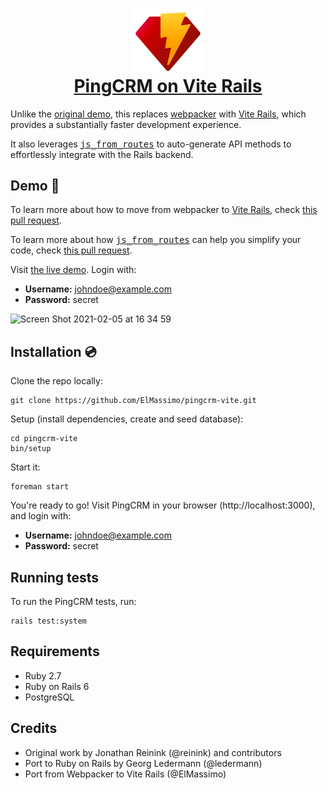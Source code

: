 <h1 align="center">
  <a href="https://vite-rails.netlify.app/">
    <img src="https://raw.githubusercontent.com/ElMassimo/vite_rails/main/docs/public/logo.svg" width="120px"/>
  </a>

  <br>

  <a href="https://vite-rails.netlify.app/">
    PingCRM on Vite Rails
  </a>
</h1>

[original demo]: https://github.com/ledermann/pingcrm
[vite rails]: https://github.com/ElMassimo/vite_rails
[js_from_routes]: https://github.com/ElMassimo/js_from_routes
[webpacker]: https://github.com/rails/webpacker
[vite]: http://vitejs.dev/

Unlike the [original demo], this replaces [webpacker] with [Vite Rails],
which provides a substantially faster development experience.

It also leverages [<kbd>js_from_routes</kbd>][js_from_routes] to auto-generate
API methods to effortlessly integrate with the Rails backend.

## Demo 🚀

To learn more about how to move from webpacker to [Vite Rails], check [this pull request](https://github.com/ElMassimo/pingcrm-vite/pull/1).

To learn more about how [<kbd>js_from_routes</kbd>][js_from_routes] can help you simplify your code, check [this pull request](https://github.com/ElMassimo/pingcrm-vite/pull/2).

Visit [the live demo](https://pingcrm-vite.herokuapp.com/). Login with:

- **Username:** johndoe@example.com
- **Password:** secret

<img width="1299" alt="Screen Shot 2021-02-05 at 16 34 59" src="https://user-images.githubusercontent.com/1158253/107080663-5ca35a80-67d0-11eb-90aa-4a2e1db539c5.png">

## Installation 💿

Clone the repo locally:

```
git clone https://github.com/ElMassimo/pingcrm-vite.git
```

Setup (install dependencies, create and seed database):

```
cd pingcrm-vite
bin/setup
```

Start it:

```
foreman start
```

You're ready to go! Visit PingCRM in your browser (http://localhost:3000), and login with:

- **Username:** johndoe@example.com
- **Password:** secret


## Running tests

To run the PingCRM tests, run:

```
rails test:system
```


## Requirements

- Ruby 2.7
- Ruby on Rails 6
- PostgreSQL


## Credits

* Original work by Jonathan Reinink (@reinink) and contributors
* Port to Ruby on Rails by Georg Ledermann (@ledermann)
* Port from Webpacker to Vite Rails (@ElMassimo)
